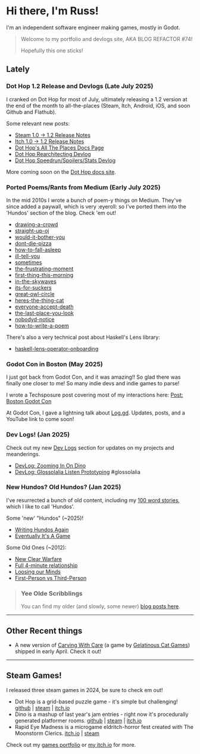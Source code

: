 Hi there, I'm Russ!
===================

I'm an independent software engineer making games, mostly in Godot.

> Welcome to my portfolio and devlogs site, AKA BLOG REFACTOR #74!
>
> Hopefully this one sticks!

## Lately

### Dot Hop 1.2 Release and Devlogs (Late July 2025)

I cranked on Dot Hop for most of July, ultimately releasing a 1.2 version at the
end of the month to all-the-places (Steam, Itch, Android, iOS, and soon Github
and Flathub).

Some relevant new posts:

* [Steam 1.0 -> 1.2 Release Notes](https://store.steampowered.com/news/app/2779710/view/539986853961400427)
* [Itch 1.0 -> 1.2 Release Notes](https://russmatney.itch.io/dot-hop/devlog/998752/dot-hop-12-now-available)
* [Dot Hop's All The Places Docs Page](https://russmatney.github.io/dothop/#/all-the-places)
* [Dot Hop Rearchitecting Devlog](https://russmatney.com/#/devlogs/2025-07-26-dothopping-rearchitecting)
* [Dot Hop Speedrun/Spoilers/Stats Devlog](https://russmatney.com/#/devlogs/2025-06-10-dothop-speedrun)

More coming soon on the [Dot Hop docs site](https://russmatney.github.io/dothop/#/).

### Ported Poems/Rants from Medium (Early July 2025)

In the mid 2010s I wrote a bunch of poem-y things on Medium. They've since added
a paywall, which is very :eyeroll: so I've ported them into the 'Hundos' section
of the blog. Check 'em out!

* [drawing-a-crowd](/posts/100-worders/2016-04-02-drawing-a-crowd.md)
* [straight-up-oj](/posts/100-worders/2015-10-22-straight-up-oj.md)
* [would-it-bother-you](/posts/100-worders/2015-10-07-would-it-bother-you.md)
* [dont-die-pizza](/posts/100-worders/2015-10-03-dont-die-pizza.md)
* [how-to-fall-asleep](/posts/100-worders/2015-10-03-how-to-fall-asleep.md)
* [ill-tell-you](/posts/100-worders/2015-10-03-ill-tell-you.md)
* [sometimes](/posts/100-worders/2015-10-03-sometimes.md)
* [the-frustrating-moment](/posts/100-worders/2015-10-03-the-frustrating-moment.md)
* [first-thing-this-morning](/posts/100-worders/2014-02-16-first-thing-this-morning.md)
* [in-the-skywaves](/posts/100-worders/2013-07-28-in-the-skywaves.md)
* [its-for-suckers](/posts/100-worders/2013-07-28-its-for-suckers.md)
* [great-owl-circle](/posts/100-worders/2013-04-13-great-owl-circle.md)
* [heres-the-thing-cat](/posts/100-worders/2013-04-13-heres-the-thing-cat.md)
* [everyone-accept-death](/posts/100-worders/2013-04-09-everyone-accept-death.md)
* [the-last-place-you-look](/posts/100-worders/2013-04-09-the-last-place-you-look.md)
* [nobodyd-notice](/posts/100-worders/2013-04-04-nobodyd-notice.md)
* [how-to-write-a-poem](/posts/100-worders/2013-04-03-how-to-write-a-poem.md)

There's also a very technical post about Haskell's Lens library:

* [haskell-lens-operator-onboarding](/posts/techsposure/2018-05-22-haskell-lens-operator-onboarding.md)

### Godot Con in Boston (May 2025)

I just got back from Godot Con, and it was amazing!! So glad there was finally
one closer to me! So many indie devs and indie games to parse!

I wrote a Techsposure post covering most of my interactions here:
[Post: Boston Godot Con](/posts/techsposure/2025-05-09-boston-godot-con.md)

At Godot Con, I gave a lightning talk about
[Log.gd](https://github.com/russmatney/log.gd). Updates, posts, and a YouTube
link to come soon!

### Dev Logs! (Jan 2025)

Check out my new [Dev Logs](/devlogs/) section for updates on my projects and meanderings.

* [DevLog: Zooming In On Dino](/devlogs/2025-01-08-zooming-in-on-dino.md)
* [DevLog: Glossolalia Listen Prototyping](/devlogs/2024-12-11-glossolalia-listen-prototyping.md) #glossolalia

### New Hundos? Old Hundos? (Jan 2025)

I've resurrected a bunch of old content, including my [100 word
stories](/posts/100-worders/), which I like to call 'Hundos'.

Some 'new' "Hundos" (~2025)!

* [Writing Hundos Again](/posts/100-worders/2025-01-05-writing-hundos-again.md)
* [Eventually It's A Game](/posts/100-worders/2025-01-06-eventually-its-a-game.md)

Some Old Ones (~2012):

* [New Clear Warfare](/posts/100-worders/2012-07-06-new-clear-warfare.md)
* [Full 4-minute relationship](/posts/100-worders/2012-07-03-full-4-minute-relationship.md)
* [Loosing our Minds](/posts/100-worders/2012-08-23-loosing-our-minds.md)
* [First-Person vs Third-Person](/posts/100-worders/2012-02-11-first-person-vs-third-person.md)

> ### Yee Olde Scribblings
>
> You can find my older (and slowly, some newer) [blog posts here](/posts/).


---

## Other Recent things

- A new version of [Carving With Care](https://gelcatgames.itch.io/carving-with-care) (a game by [Gelatinous Cat
Games](https://gelcatgames.itch.io)) shipped in early April. Check it out!

---

## Steam Games!

I released three steam games in 2024, be sure to check em out!

- Dot Hop is a grid-based puzzle game - it's simple but challenging!
 [github](https://github.com/russmatney/dothop) |
 [steam](https://store.steampowered.com/app/2779710/Dot_Hop/) |
 [itch.io](https://russmatney.itch.io/dot-hop)
- Dino is a mashup of last year's jam entries - right now it's procedurally
 generated platformer rooms.
 [github](https://github.com/russmatney/dino)
| [steam](https://store.steampowered.com/app/2589550/Dino/)
| [itch.io](https://russmatney.itch.io/dino)
- Rapid Eye Madness is a microgame eldritch-horror fest created with The
Moonstorm Clerics.
[itch.io](https://moonstorm-clerics.itch.io/rapid-eye-madness) | [steam](https://store.steampowered.com/app/3248030/Rapid_Eye_Madness)

Check out my [games portfolio](/portfolio/games.md) or [my itch.io](https://russmatney.itch.io) for more.

